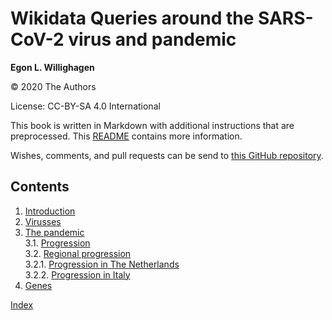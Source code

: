 # Wikidata Queries around the SARS-CoV-2 virus and pandemic


**Egon L. Willighagen**

© 2020 The Authors

License: CC-BY-SA 4.0 International

This book is written in Markdown with additional instructions that are preprocessed.
This [README](https://github.com/egonw/SARS-CoV-2-Queries/blob/master/README.md)
contains more information.

Wishes, comments, and pull requests can be send to
[this GitHub repository](https://github.com/egonw/SARS-CoV-2-Queries/).

## Contents

1. [Introduction](intro.md) <br />
2. [Virusses](virusses.md) <br />
3. [The pandemic](pandemic.md) <br />
3.1. [Progression](pandemic.md#progression) <br />
3.2. [Regional progression](pandemic.md#regional-progression) <br />
3.2.1. [Progression in The Netherlands](pandemic.md#progression-in-the-netherlands) <br />
3.2.2. [Progression in Italy](pandemic.md#progression-in-italy) <br />
4. [Genes](genes.md) <br />

[Index](indexList.md) <br />
